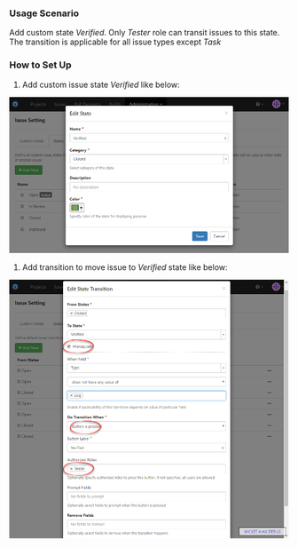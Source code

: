 ### Usage Scenario

Add custom state _Verified_. Only _Tester_ role can transit issues to this state. The transition is applicable for all issue types except _Task_ 

### How to Set Up

1. Add custom issue state _Verified_ like below:

  ![Custom State Verified](../images/custom-state-verified.png)
  
1. Add transition to move issue to _Verified_ state like below:

  ![Transit Verified](../images/transit-verified.png)